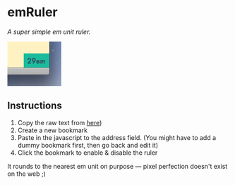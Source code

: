 # emRuler
*A super simple em unit ruler.*

![Screenshot](screenshot.png)

## Instructions

1. Copy the raw text from [here](https://raw.github.com/iest/emRuler/master/bookmarklet.js))
2. Create a new bookmark
3. Paste in the javascript to the address field. (You might have to add a dummy bookmark first, then go back and edit it)
4. Click the bookmark to enable & disable the ruler

It rounds to the nearest em unit on purpose — pixel perfection doesn't exist on the web ;)